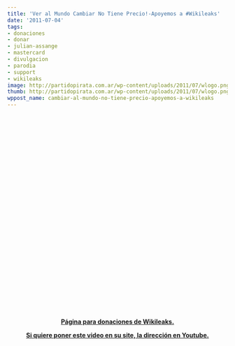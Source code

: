 ```yaml
---
title: 'Ver al Mundo Cambiar No Tiene Precio!-Apoyemos a #Wikileaks'
date: '2011-07-04'
tags:
- donaciones
- donar
- julian-assange
- mastercard
- divulgacion
- parodia
- support
- wikileaks
image: http://partidopirata.com.ar/wp-content/uploads/2011/07/wlogo.png
thumb: http://partidopirata.com.ar/wp-content/uploads/2011/07/wlogo.png
wppost_name: cambiar-al-mundo-no-tiene-precio-apoyemos-a-wikileaks
---
```


<strong><object style="height: 390px; width: 640px"><param name="movie" value="http://www.youtube.com/v/3_JbZSQNmvU?version=3"><param name="allowFullScreen" value="true"><param name="allowScriptAccess" value="always"><embed src="http://www.youtube.com/v/3_JbZSQNmvU?version=3" type="application/x-shockwave-flash" allowfullscreen="true" allowScriptAccess="always" width="640" height="390"></object> </strong>
<p style="text-align: center;">&nbsp;</p>
<p style="text-align: center;">&nbsp;</p>
<p style="text-align: center;"><strong><a href="http://www.wikileaks.org/support.html" target="_blank">Página para donaciones de Wikileaks.</a></strong></p>
<p style="text-align: center;"><strong> </strong></p>
<p style="text-align: center;"><strong> </strong></p>
<p style="text-align: center;"><strong><a href="http://youtu.be/3_JbZSQNmvU" target="_blank">Si quiere poner este video en su site, la dirección en Youtube.</a></strong></p>
